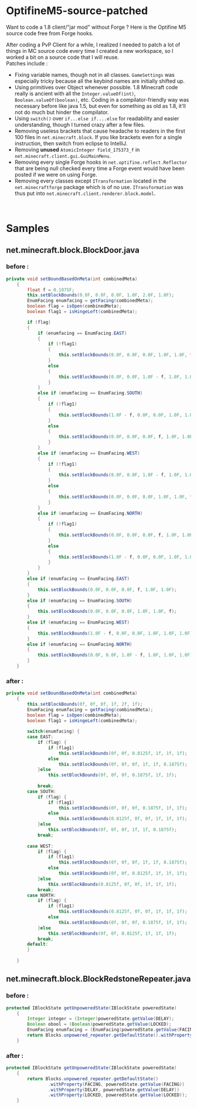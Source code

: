 # OptifineM5-source-patched
Want to code a 1.8 client/"jar mod" without Forge ? Here is the Optifine M5 source code free from Forge hooks.

After coding a PvP Client for a while, I realized I needed to patch a lot of things in MC source code every time I created a new workspace, so I worked a bit on a source code that I will reuse.<br>
Patches include : <br>
- Fixing variable names, though not in all classes. ```GameSettings``` was especially tricky because all the keybind names are initially shifted up.<br>
- Using primitives over Object whenever possible. 1.8 Minecraft code really is ancient with all the ```Integer.valueOf(int)```, ```Boolean.valueOf(boolean)```, etc. Coding in a compilator-friendly way was necessary before like java 1.5, but even for something as old as 1.8, it'll not do much but hinder the compilator.<br>
- Using ```switch()``` over ```if...else if....else``` for readability and easier understanding, though I turned crazy after a few files.<br>
- Removing useless brackets that cause headache to readers in the first 100 files in ```net.minecraft.block```. If you like brackets even for a single instruction, then switch from eclipse to IntelliJ.<br>
- Removing **unused** ```AtomicInteger field_175373_f``` in ```net.minecraft.client.gui.GuiMainMenu```.<br>
- Removing every single Forge hooks in ```net.optifine.reflect.Reflector``` that are being null checked every time a Forge event would have been posted if we were on using Forge.<br>
- Removing every classes except ```ITransformation``` located in the ```net.minecraftforge``` package which is of no use. ```ITransformation``` was thus put into ```net.minecraft.client.renderer.block.model```.<br>
<br>

# Samples
## net.minecraft.block.BlockDoor.java
### before :
```java
private void setBoundBasedOnMeta(int combinedMeta)
    {
        float f = 0.1875F;
        this.setBlockBounds(0.0F, 0.0F, 0.0F, 1.0F, 2.0F, 1.0F);
        EnumFacing enumfacing = getFacing(combinedMeta);
        boolean flag = isOpen(combinedMeta);
        boolean flag1 = isHingeLeft(combinedMeta);

        if (flag)
        {
            if (enumfacing == EnumFacing.EAST)
            {
                if (!flag1)
                {
                    this.setBlockBounds(0.0F, 0.0F, 0.0F, 1.0F, 1.0F, f);
                }
                else
                {
                    this.setBlockBounds(0.0F, 0.0F, 1.0F - f, 1.0F, 1.0F, 1.0F);
                }
            }
            else if (enumfacing == EnumFacing.SOUTH)
            {
                if (!flag1)
                {
                    this.setBlockBounds(1.0F - f, 0.0F, 0.0F, 1.0F, 1.0F, 1.0F);
                }
                else
                {
                    this.setBlockBounds(0.0F, 0.0F, 0.0F, f, 1.0F, 1.0F);
                }
            }
            else if (enumfacing == EnumFacing.WEST)
            {
                if (!flag1)
                {
                    this.setBlockBounds(0.0F, 0.0F, 1.0F - f, 1.0F, 1.0F, 1.0F);
                }
                else
                {
                    this.setBlockBounds(0.0F, 0.0F, 0.0F, 1.0F, 1.0F, f);
                }
            }
            else if (enumfacing == EnumFacing.NORTH)
            {
                if (!flag1)
                {
                    this.setBlockBounds(0.0F, 0.0F, 0.0F, f, 1.0F, 1.0F);
                }
                else
                {
                    this.setBlockBounds(1.0F - f, 0.0F, 0.0F, 1.0F, 1.0F, 1.0F);
                }
            }
        }
        else if (enumfacing == EnumFacing.EAST)
        {
            this.setBlockBounds(0.0F, 0.0F, 0.0F, f, 1.0F, 1.0F);
        }
        else if (enumfacing == EnumFacing.SOUTH)
        {
            this.setBlockBounds(0.0F, 0.0F, 0.0F, 1.0F, 1.0F, f);
        }
        else if (enumfacing == EnumFacing.WEST)
        {
            this.setBlockBounds(1.0F - f, 0.0F, 0.0F, 1.0F, 1.0F, 1.0F);
        }
        else if (enumfacing == EnumFacing.NORTH)
        {
            this.setBlockBounds(0.0F, 0.0F, 1.0F - f, 1.0F, 1.0F, 1.0F);
        }
    }
```
### after :
```java
private void setBoundBasedOnMeta(int combinedMeta)
    {
        this.setBlockBounds(0f, 0f, 0f, 1f, 2f, 1f);
        EnumFacing enumfacing = getFacing(combinedMeta);
        boolean flag = isOpen(combinedMeta);
        boolean flag1 = isHingeLeft(combinedMeta);
        
        switch(enumfacing) {
        case EAST:
        	if (flag) {
        		if (flag1)
        			this.setBlockBounds(0f, 0f, 0.8125f, 1f, 1f, 1f);
        		else
        			this.setBlockBounds(0f, 0f, 0f, 1f, 1f, 0.1875f);
        	}else
        		this.setBlockBounds(0f, 0f, 0f, 0.1875f, 1f, 1f);
        	
        	break;
        case SOUTH:
        	if (flag) {
        		if (flag1)
        			this.setBlockBounds(0f, 0f, 0f, 0.1875f, 1f, 1f);
        		else
        			this.setBlockBounds(0.8125f, 0f, 0f, 1f, 1f, 1f);
        	}else
        		this.setBlockBounds(0f, 0f, 0f, 1f, 1f, 0.1875f);
        	break;
        	
        case WEST:
        	if (flag) {
        		if (flag1)
        			this.setBlockBounds(0f, 0f, 0f, 1f, 1f, 0.1875f);
        		else
        			this.setBlockBounds(0f, 0f, 0.8125f, 1f, 1f, 1f);
        	}else
        		this.setBlockBounds(0.8125f, 0f, 0f, 1f, 1f, 1f);
        	break;
        case NORTH:
        	if (flag) {
        		if (flag1)
        			this.setBlockBounds(0.8125f, 0f, 0f, 1f, 1f, 1f);
        		else
        			this.setBlockBounds(0f, 0f, 0f, 0.1875f, 1f, 1f);
        	}else
        		this.setBlockBounds(0f, 0f, 0.8125f, 1f, 1f, 1f);
        	break;
        default:
        }
        
    }
```

## net.minecraft.block.BlockRedstoneRepeater.java
### before :
```java
protected IBlockState getUnpoweredState(IBlockState poweredState)
    {
        Integer integer = (Integer)poweredState.getValue(DELAY);
        Boolean obool = (Boolean)poweredState.getValue(LOCKED);
        EnumFacing enumfacing = (EnumFacing)poweredState.getValue(FACING);
        return Blocks.unpowered_repeater.getDefaultState().withProperty(FACING, enumfacing).withProperty(DELAY, integer).withProperty(LOCKED, obool);
    }
```
### after :
```java
protected IBlockState getUnpoweredState(IBlockState poweredState)
    {
        return Blocks.unpowered_repeater.getDefaultState()
        		.withProperty(FACING, poweredState.getValue(FACING))
        		.withProperty(DELAY, poweredState.getValue(DELAY))
        		.withProperty(LOCKED, poweredState.getValue(LOCKED));
    }
```


